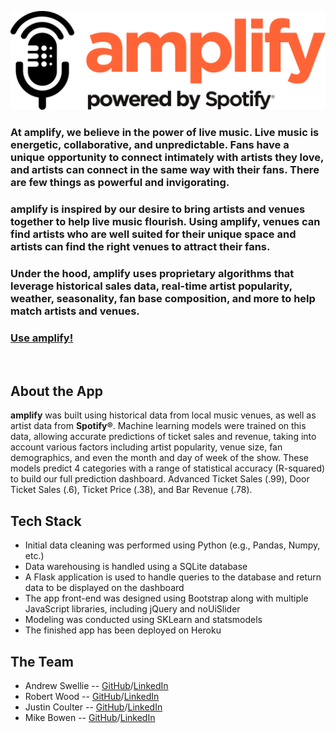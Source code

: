 ![1-Logo](static/images/amplify_2000.png)




### At **amplify**, we believe in the power of live music. Live music is energetic, collaborative, and unpredictable. Fans have a unique opportunity to connect intimately with artists they love, and artists can connect in the same way with their fans. There are few things as powerful and invigorating. 

### amplify is inspired by our desire to bring artists and venues together to help live music flourish. Using amplify, venues can find artists who are well suited for their unique space and artists can find the right venues to attract their fans. 

### Under the hood, amplify uses proprietary algorithms that leverage historical sales data, real-time artist popularity, weather, seasonality, fan base composition, and more to help match artists and venues.

### [Use amplify!](https://amplify-artist-booking.herokuapp.com/ "Amplify Artist Booking")
&nbsp;











## About the App

**amplify** was built using historical data from local music venues, as well as artist data from **Spotify®**. Machine learning models were trained on this data, allowing accurate predictions of ticket sales and revenue, taking into account various factors including artist popularity, venue size, fan demographics, and even the month and day of week of the show. These models predict 4 categories with a range of statistical accuracy (R-squared) to build our full prediction dashboard. Advanced Ticket Sales (.99), Door Ticket Sales (.6), Ticket Price (.38), and Bar Revenue (.78).




## Tech Stack

* Initial data cleaning was performed using Python (e.g., Pandas, Numpy, etc.)
* Data warehousing is handled using a SQLite database
* A Flask application is used to handle queries to the database and return data to be displayed on the dashboard
* The app front-end was designed using Bootstrap along with multiple JavaScript libraries, including jQuery and noUiSlider
* Modeling was conducted using SKLearn and statsmodels
* The finished app has been deployed on Heroku

## The Team

* Andrew Swellie -- [GitHub](https://github.com/andrewswellie "Andy's GitHub")/[LinkedIn](https://www.linkedin.com/in/andrewswellie/ "Andy's LinkedIn")
* Robert Wood -- [GitHub](https://github.com/robert-rd-wood "Robert's GitHub")/[LinkedIn](https://www.linkedin.com/in/robert-rd-wood/ "Robert's LinkedIn")
* Justin Coulter -- [GitHub](https://github.com/JustinCoulter "Justin's GitHub")/[LinkedIn](https://www.linkedin.com/in/justin-coulter-69641817a/ "Justin's LinkedIn")
* Mike Bowen -- [GitHub](https://github.com/oyamatsumi04 "Mike's GitHub")/[LinkedIn](https://www.linkedin.com/in/michael-bowen-77513340/ "Mike's LinkedIn")






